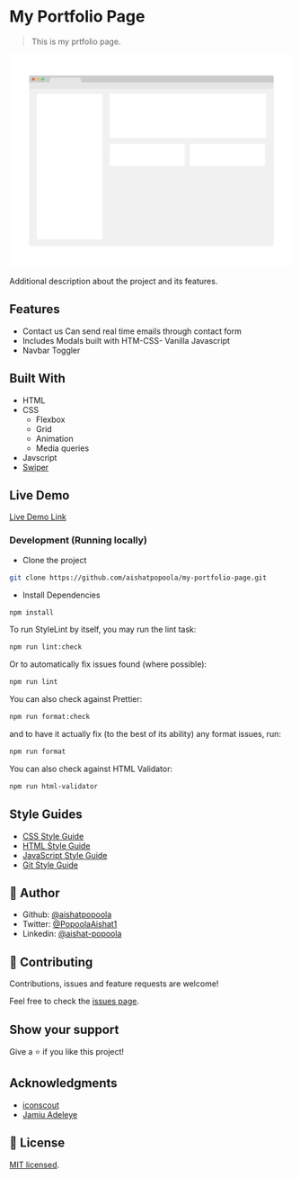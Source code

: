 # My Portfolio Page

> This is my prtfolio page.

![screenshot](./app_screenshot.png)

Additional description about the project and its features.

## Features

- Contact us Can send real time emails through contact form
- Includes Modals built with HTM-CSS- Vanilla Javascript
- Navbar Toggler

## Built With

- HTML
- CSS
  - Flexbox
  - Grid
  - Animation
  - Media queries
- Javscript
- [Swiper](https://swiperjs.com/)

## Live Demo

[Live Demo Link](https://livedemo.com)

### Development (Running locally)

- Clone the project

```bash
git clone https://github.com/aishatpopoola/my-portfolio-page.git

```

- Install Dependencies

```bash
npm install
```

To run StyleLint by itself, you may run the lint task:

```bash
npm run lint:check
```

Or to automatically fix issues found (where possible):

```bash
npm run lint
```

You can also check against Prettier:

```bash
npm run format:check
```

and to have it actually fix (to the best of its ability) any format issues, run:

```bash
npm run format
```

You can also check against HTML Validator:

```bash
npm run html-validator
```

## Style Guides

- [CSS Style Guide](http://udacity.github.io/frontend-nanodegree-styleguide/css.html)
- [HTML Style Guide](http://udacity.github.io/frontend-nanodegree-styleguide/index.html)
- [JavaScript Style Guide](http://udacity.github.io/frontend-nanodegree-styleguide/javascript.html)
- [Git Style Guide](https://udacity.github.io/git-styleguide/)

## 👤 Author

- Github: [@aishatpopoola](https://github.com/aishatpopoola)
- Twitter: [@PopoolaAishat1](https://twitter.com/PopoolaAishat)
- Linkedin: [@aishat-popoola](https://www.linkedin.com/in/aishat-popoola/)

## 🤝 Contributing

Contributions, issues and feature requests are welcome!

Feel free to check the [issues page](../../issues).

## Show your support

Give a ⭐️ if you like this project!

## Acknowledgments

- [iconscout](https://iconscout.com/)
- [Jamiu Adeleye](https://www.linkedin.com/in/adeleye-jamiu/)

## 📝 License

[MIT licensed](./LICENSE).
